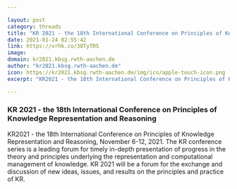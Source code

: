 ```yaml
---

layout: post
category: threads
title: "KR 2021 - the 18th International Conference on Principles of Knowledge Representation and Reasoning"
date: 2021-01-24 02:55:42
link: https://vrhk.co/38TyTRS
image: 
domain: kr2021.kbsg.rwth-aachen.de
author: "kr2021.kbsg.rwth-aachen.de"
icon: https://kr2021.kbsg.rwth-aachen.de/img/ico/apple-touch-icon.png
excerpt: "KR2021 - the 18th International Conference on Principles of Knowledge Representation and Reasoning, November 6-12, 2021. The KR conference series is a leading forum for timely in-depth presentation of progress in the theory and principles underlying the representation and computational management of knowledge. KR 2021 will be a forum for the exchange and discussion of new ideas, issues, and results on the principles and practice of KR."

---
```


### KR 2021 - the 18th International Conference on Principles of Knowledge Representation and Reasoning

KR2021 - the 18th International Conference on Principles of Knowledge Representation and Reasoning, November 6-12, 2021. The KR conference series is a leading forum for timely in-depth presentation of progress in the theory and principles underlying the representation and computational management of knowledge. KR 2021 will be a forum for the exchange and discussion of new ideas, issues, and results on the principles and practice of KR.